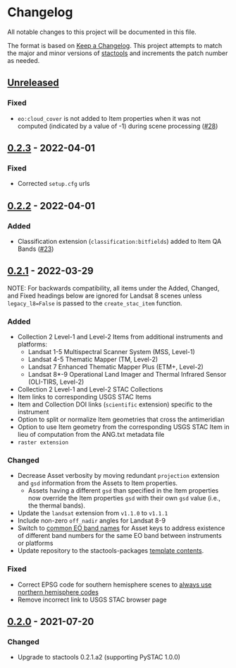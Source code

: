# Changelog

All notable changes to this project will be documented in this file.

The format is based on [Keep a Changelog](https://keepachangelog.com/en/1.0.0/). This project attempts to match the major and minor versions of [stactools](https://github.com/stac-utils/stactools) and increments the patch number as needed.


## [Unreleased]

### Fixed

- `eo:cloud_cover` is not added to Item properties when it was not computed (indicated by a value of -1) during scene processing ([#28](https://github.com/stactools-packages/landsat/pull/28))

## [0.2.3] - 2022-04-01

### Fixed

- Corrected  `setup.cfg` urls

## [0.2.2] - 2022-04-01

### Added

- Classification extension (`classification:bitfields`) added to Item QA Bands ([#23](https://github.com/stactools-packages/landsat/pull/23))

## [0.2.1] - 2022-03-29

NOTE: For backwards compatibility, all items under the Added, Changed, and Fixed headings below are ignored for Landsat 8 scenes unless `legacy_l8=False` is passed to the `create_stac_item` function.

### Added

- Collection 2 Level-1 and Level-2 Items from additional instruments and platforms:
    - Landsat 1-5 Multispectral Scanner System (MSS, Level-1)
    - Landsat 4-5 Thematic Mapper (TM, Level-2)
    - Landsat 7 Enhanced Thematic Mapper Plus (ETM+, Level-2)
    - Landsat 8*-9 Operational Land Imager and Thermal Infrared Sensor (OLI-TIRS, Level-2)
- Collection 2 Level-1 and Level-2 STAC Collections
- Item links to corresponding USGS STAC Items
- Item and Collection DOI links (`scientific` extension) specific to the instrument
- Option to split or normalize Item geometries that cross the antimeridian
- Option to use Item geometry from the corresponding USGS STAC Item in lieu of computation from the ANG.txt metadata file
- `raster extension`

### Changed

- Decrease Asset verbosity by moving redundant `projection` extension and `gsd` information from the Assets to Item properties.
    - Assets having a different `gsd` than specified in the Item properties now override the Item properties `gsd` with their own `gsd` value (i.e., the thermal bands).
- Update the `landsat` extension from `v1.1.0` to `v1.1.1`
- Include non-zero `off_nadir` angles for Landsat 8-9
- Switch to [common EO band names](https://github.com/stac-extensions/eo#common-band-names) for Asset keys to address existence of different band numbers for the same EO band between instruments or platforms
- Update repository to the stactools-packages [template contents](https://github.com/stac-extensions/template/commit/7dfc84fd70c4cf15d6035968323c0baf8da06dd8).

### Fixed

- Correct EPSG code for southern hemisphere scenes to [always use northern hemisphere codes](https://www.usgs.gov/faqs/why-do-landsat-scenes-southern-hemisphere-display-negative-utm-values)
- Remove incorrect link to USGS STAC browser page


## [0.2.0] - 2021-07-20

### Changed

- Upgrade to stactools 0.2.1.a2 (supporting PySTAC 1.0.0)

[Unreleased]: <https://github.com/stactools-packages/landsat/compare/v0.2.3..main>
[0.2.3]: <https://github.com/stactools-packages/landsat/compare/v0.2.2..v0.2.3>
[0.2.2]: <https://github.com/stactools-packages/landsat/compare/v0.2.1..v0.2.2>
[0.2.1]: <https://github.com/stactools-packages/landsat/compare/v0.2.0..v0.2.1>
[0.2.0]: <https://github.com/stactools-packages/landsat/releases/tag/v0.2.0>

